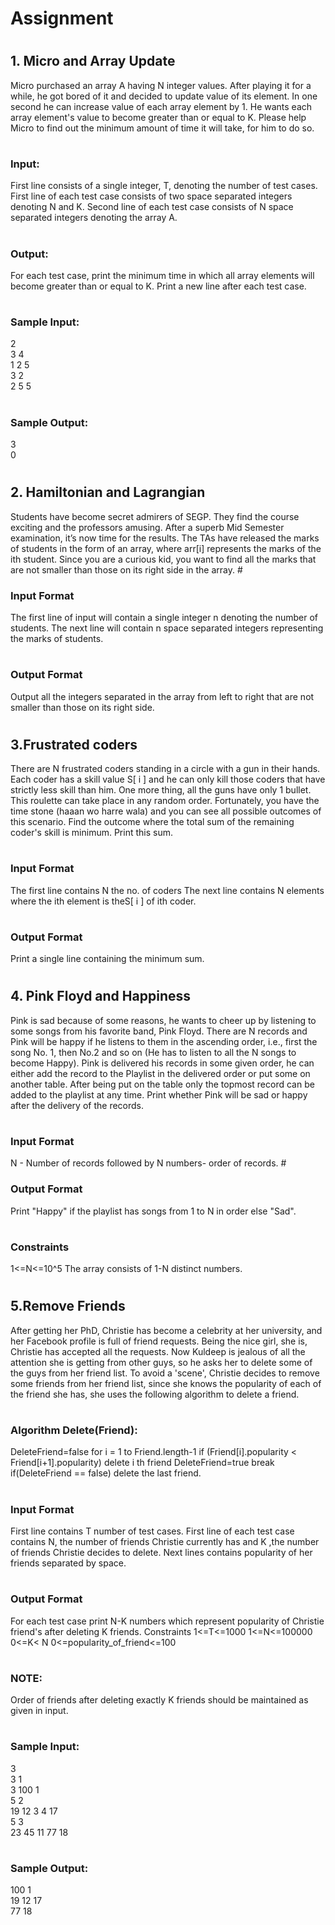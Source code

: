 # <h1> Assignment </h1>
# <h2>1. Micro and Array Update </h2>
Micro purchased an array A having N integer values. After playing it for a while, he got
bored of it and decided to update value of its element. In one second he can increase
value of each array element by 1. He wants each array element's value to become greater
than or equal to K. Please help Micro to find out the minimum amount of time it will take,
for him to do so.

# <h3>Input:</h3>
First line consists of a single integer, T, denoting the number of test cases.
First line of each test case consists of two space separated integers denoting N and K.
Second line of each test case consists of N space separated integers denoting the array
A.


# <h3>Output:</h3>
For each test case, print the minimum time in which all array elements will become
greater than or equal to K. Print a new line after each test case.


# <h3>Sample Input:</h3>
2<br>
3 4<br>
1 2 5<br>
3 2<br>
2 5 5<br>

# <h3>Sample Output:</h3>
3<br>
0<br>


# <h2> 2. Hamiltonian and Lagrangian</h2>
Students have become secret admirers of SEGP. They find the course exciting and the
professors amusing. After a superb Mid Semester examination, it’s now time for the
results. The TAs have released the marks of students in the form of an array, where arr[i]
represents the marks of the ith student.
Since you are a curious kid, you want to find all the marks that are not smaller than those
on its right side in the array.
 #<h3> Input Format</h3>
The first line of input will contain a single integer n denoting the number of students.
The next line will contain n space separated integers representing the marks of students.
# <h3>Output Format</h3>
Output all the integers separated in the array from left to right that are not smaller than
those on its right side.

# <h2>3.Frustrated coders</h2>
There are N frustrated coders standing in a circle with a gun in their hands. Each coder
has a skill value S[ i ] and he can only kill those coders that have strictly less skill than
him. One more thing, all the guns have only 1 bullet. This roulette can take place in
any random order. Fortunately, you have the time stone (haaan wo harre wala) and
you can see all possible outcomes of this scenario. Find the outcome where the total
sum of the remaining coder's skill is minimum. Print this sum.
# <h3>Input Format</h3>
The first line contains N the no. of coders
The next line contains N elements where the ith element is theS[ i ] of ith coder.
# <h3>Output Format</h3>
Print a single line containing the minimum sum.

# <h2> 4. Pink Floyd and Happiness</h2>
Pink is sad because of some reasons, he wants to cheer up by listening to some songs
from his favorite band, Pink Floyd.
There are N records and Pink will be happy if he listens to them in the ascending
order, i.e., first the song No. 1, then No.2 and so on (He has to listen to all the N songs
to become Happy).
Pink is delivered his records in some given order, he can either add the record to the
Playlist in the delivered order or put some on another table. After being put on the
table only the topmost record can be added to the playlist at any time.
Print whether Pink will be sad or happy after the delivery of the records.
# <h3>Input Format</h3>
N - Number of records followed by
N numbers- order of records.
#<h3> Output Format</h3>
Print "Happy" if the playlist has songs from 1 to N in order else "Sad".

# <h3>Constraints</h3>
1<=N<=10^5
The array consists of 1-N distinct numbers.

# <h2>5.Remove Friends</h2>
After getting her PhD, Christie has become a celebrity at her university, and her
Facebook profile is full of friend requests. Being the nice girl, she is, Christie has
accepted all the requests.
Now Kuldeep is jealous of all the attention she is getting from other guys, so he asks
her to delete some of the guys from her friend list.
To avoid a 'scene', Christie decides to remove some friends from her friend list, since
she knows the popularity of each of the friend she has, she uses the following
algorithm to delete a friend.
# <h3>Algorithm Delete(Friend):</h3>
DeleteFriend=false
for i = 1 to Friend.length-1
if (Friend[i].popularity < Friend[i+1].popularity)
delete i th friend
DeleteFriend=true
break
if(DeleteFriend == false)
delete the last friend.
# <h3>Input Format</h3>
First line contains T number of test cases. First line of each test case contains N, the
number of friends Christie currently has and K ,the number of friends Christie decides
to delete. Next lines contains popularity of her friends separated by space.
# <h3>Output Format</h3>
For each test case print N-K numbers which represent popularity of Christie friend's
after deleting K friends.
Constraints
1<=T<=1000
1<=N<=100000
0<=K< N
0<=popularity_of_friend<=100

# <h3>NOTE:</h3>
Order of friends after deleting exactly K friends should be maintained as given in
input.

# <h3>Sample Input:</h3>
3<br>
3 1<br>
3 100 1<br>
5 2<br>
19 12 3 4 17<br>
5 3<br>
23 45 11 77 18<br>
# <h3>Sample Output:</h3>
100 1 <br>
19 12 17 <br>
77 18<br>

